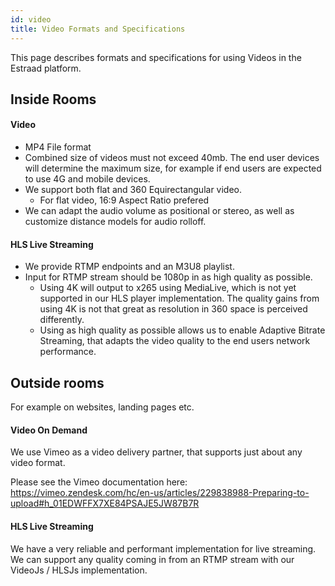 ```yaml
---
id: video
title: Video Formats and Specifications
---
```


This page describes formats and specifications for using Videos in the Estraad platform.

## Inside Rooms
#### Video
- MP4 File format
- Combined size of videos must not exceed 40mb. The end user devices will determine the maximum size, for example if end users are expected to use 4G and mobile devices.
- We support both flat and 360 Equirectangular video.
  - For flat video, 16:9 Aspect Ratio prefered
- We can adapt the audio volume as positional or stereo, as well as customize distance models for audio rolloff.

#### HLS Live Streaming
- We provide RTMP endpoints and an M3U8 playlist.
- Input for RTMP stream should be 1080p in as high quality as possible.
  - Using 4K will output to x265 using MediaLive, which is not yet supported in our HLS player implementation. The quality gains from using 4K is not that great as resolution in 360 space is perceived differently.
  - Using as high quality as possible allows us to enable Adaptive Bitrate Streaming, that adapts the video quality to the end users network performance.


## Outside rooms
For example on websites, landing pages etc.

#### Video On Demand
We use Vimeo as a video delivery partner, that supports just about any video format.

Please see the Vimeo documentation here:
https://vimeo.zendesk.com/hc/en-us/articles/229838988-Preparing-to-upload#h_01EDWFFX7XE84PSAJE5JW87B7R


#### HLS Live Streaming
We have a very reliable and performant implementation for live streaming. We can support any quality coming in from an RTMP stream with our VideoJs / HLSJs implementation.

